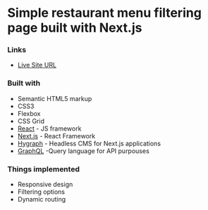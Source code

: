 
# Simple restaurant menu filtering page built with Next.js

### Links

- [Live Site URL](http://fine-dining-zeta.vercel.app/)

### Built with

- Semantic HTML5 markup
- CSS3
- Flexbox
- CSS Grid
- [React](https://reactjs.org/) - JS framework
- [Next.js](https://nextjs.org/) - React Framework
- [Hygraph](https://hygraph.com/) - Headless CMS for Next.js applications
- [GraphQL](https://graphql.org/) -Query language for API purpouses

### Things implemented

- Responsive design
- Filtering options
- Dynamic routing

